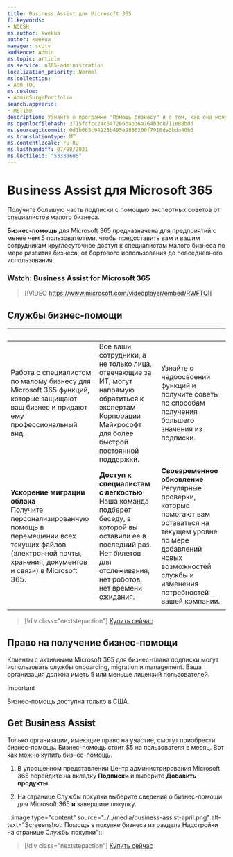 ```yaml
---
title: Business Assist для Microsoft 365
f1.keywords:
- NOCSH
ms.author: kwekua
author: kwekua
manager: scotv
audience: Admin
ms.topic: article
ms.service: o365-administration
localization_priority: Normal
ms.collection:
- Adm_TOC
ms.custom:
- AdminSurgePortfolio
search.appverid:
- MET150
description: Узнайте о программе "Помощь бизнесу" и о том, как она может помочь вашей организации с помощью улучшенной помощи и использования Microsoft 365 для бизнеса.
ms.openlocfilehash: 3715fcfcc24c647266bab36a764b3c8711e08bdd
ms.sourcegitcommit: 0d1b065c94125b495e9886200f7918de3bda40b3
ms.translationtype: MT
ms.contentlocale: ru-RU
ms.lasthandoff: 07/08/2021
ms.locfileid: "53338605"
---
```

# <a name="business-assist-for-microsoft-365"></a>Business Assist для Microsoft 365

Получите большую часть подписки с помощью экспертных советов от специалистов малого бизнеса.

**Бизнес-помощь** для Microsoft 365 предназначена для предприятий с менее чем 5 пользователями, чтобы предоставить вам и вашим сотрудникам круглосуточное доступ к специалистам малого бизнеса по мере развития бизнеса, от бортового использования до повседневного использования.

### <a name="watch-business-assist-for-microsoft-365"></a>Watch: Business Assist for Microsoft 365

> [!VIDEO https://www.microsoft.com/videoplayer/embed/RWFTQl]

## <a name="business-assist-services"></a>Службы бизнес-помощи

|&nbsp;|&nbsp;|&nbsp;|
|:-----|:-----|:-----|
|Работа с специалистом по малому бизнесу для Microsoft 365 функций, которые защищают ваш бизнес и придают ему профессиональный вид. |Все ваши сотрудники, а не только лица, отвечающие за ИТ, могут напрямую обратиться к экспертам Корпорации Майкрософт для более быстрой постоянной поддержки. |Узнайте о недоосвоении функций и получите советы по способам получения большего значения из подписки. |
|**Ускорение миграции облака** <br> Получите персонализированную помощь в перемещении всех текущих файлов (электронной почты, хранения, документов и связи) в Microsoft 365. |**Доступ к специалистам с легкостью** <br> Наша команда подберет беседу, в которой вы оставили ее в последний раз. Нет билетов для отслеживания, нет роботов, нет времени ожидания. |**Своевременное обновление** <br> Регулярные проверки, которые помогают вам оставаться на текущем уровне по мере добавлений новых возможностей службы и изменения потребностей вашей компании. |
| | | |

> [!div class="nextstepaction"]
> [Купить сейчас](https://go.microsoft.com/fwlink/p/?linkid=2158423)

## <a name="eligibility-for-business-assist"></a>Право на получение бизнес-помощи

Клиенты с активными Microsoft 365 для бизнес-плана подписки могут использовать службы onboarding, migration и management. Ваша организация должна иметь 5 или меньше лицензий пользователей.

> [!IMPORTANT]
> Бизнес-помощь доступна только в США.

## <a name="get-business-assist"></a>Get Business Assist

Только организации, имеющие право на участие, смогут приобрести бизнес-помощь. Бизнес-помощь стоит $5 на пользователя в месяц. Вот как можно купить бизнес-помощь.

1. В упрощенном представлении Центр администрирования Microsoft 365 перейдите на вкладку **Подписки** и выберите **Добавить продукты.**

2. На странице Службы покупки выберите сведения о бизнес-помощи для Microsoft 365 **и** завершите покупку. 

:::image type="content" source="../../media/business-assist-april.png" alt-text="Screeenshot: Помощь в покупке бизнеса из раздела Надстройки на странице Службы покупки":::

> [!div class="nextstepaction"]
> [Купить сейчас](https://go.microsoft.com/fwlink/p/?linkid=2158423)
